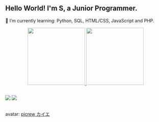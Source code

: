 ## Hello World! I'm S, a Junior Programmer.
🌱 I’m currently learning: Python, SQL, HTML/CSS, JavaScript and PHP.
<br>
 <!-- 😄 Pronouns: I use any pronouns. -->
<div align="center">
  <a href="https://github.com/sviegasdc">
  <img height="180em" src="https://github-readme-stats.vercel.app/api?username=sviegasdc&show_icons=true&theme=gotham"/>
  <img height="180em" src="https://github-readme-stats.vercel.app/api/top-langs/?username=sviegasdc&layout=compact&langs_count=7&theme=gotham"/>
</div>
 <!-- 
<div style="display: inline_block"><br>
  <img align="center" alt="Rafa-Js" height="30" width="40" src="https://raw.githubusercontent.com/devicons/devicon/master/icons/javascript/javascript-plain.svg">
  <img align="center" alt="Rafa-Ts" height="30" width="40" src="https://raw.githubusercontent.com/devicons/devicon/master/icons/typescript/typescript-plain.svg">
  <img align="center" alt="Rafa-React" height="30" width="40" src="https://raw.githubusercontent.com/devicons/devicon/master/icons/react/react-original.svg">
  <img align="center" alt="Rafa-HTML" height="30" width="40" src="https://raw.githubusercontent.com/devicons/devicon/master/icons/html5/html5-original.svg">
  <img align="center" alt="Rafa-CSS" height="30" width="40" src="https://raw.githubusercontent.com/devicons/devicon/master/icons/css3/css3-original.svg">
  <img align="center" alt="Rafa-Python" height="30" width="40" src="https://raw.githubusercontent.com/devicons/devicon/master/icons/python/python-original.svg">
  <img align="center" alt="Rafa-Csharp" height="30" width="40" src="https://raw.githubusercontent.com/devicons/devicon/master/icons/csharp/csharp-original.svg">
  <img align="right" alt="Rafa-pic" height="150" style="border-radius:50px;" src="https://media.discordapp.net/attachments/639956127056134178/890373478988013628/Publicacoes_Instagram_1_1.png?width=676&height=676">
</div>
 -->
  
  ##
 
<div> 
 <a href="https://discord.com/users/984804359613329450" target="_blank"><img src="https://img.shields.io/badge/Discord-7289DA?style=for-the-badge&logo=discord&logoColor=white" target="_blank"></a> 
  <a href = "https://mail.google.com/mail/u/?authuser=sc.viegas137@gmail.com"><img src="https://img.shields.io/badge/-Gmail-%23333?style=for-the-badge&logo=gmail&logoColor=white" target="_blank"></a>
   
</div>

   ##
  avatar: [picrew カイエ](https://picrew.me/image_maker/14809)
